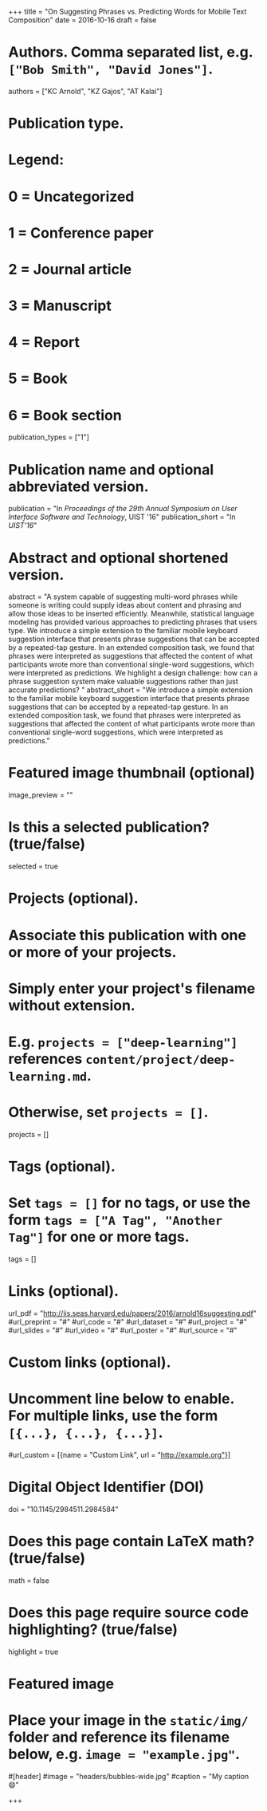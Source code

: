 +++
title = "On Suggesting Phrases vs. Predicting Words for Mobile Text Composition"
date = 2016-10-16
draft = false

# Authors. Comma separated list, e.g. `["Bob Smith", "David Jones"]`.
authors = ["KC Arnold", "KZ Gajos", "AT Kalai"]

# Publication type.
# Legend:
# 0 = Uncategorized
# 1 = Conference paper
# 2 = Journal article
# 3 = Manuscript
# 4 = Report
# 5 = Book
# 6 = Book section
publication_types = ["1"]

# Publication name and optional abbreviated version.
publication = "In *Proceedings of the 29th Annual Symposium on User Interface Software and Technology*, UIST '16"
publication_short = "In *UIST'16*"

# Abstract and optional shortened version.
abstract = "A system capable of suggesting multi-word phrases while someone is writing could supply ideas about content and phrasing and allow those ideas to be inserted efficiently. Meanwhile, statistical language modeling has provided various approaches to predicting phrases that users type. We introduce a simple extension to the familiar mobile keyboard suggestion interface that presents phrase suggestions that can be accepted by a repeated-tap gesture. In an extended composition task, we found that phrases were interpreted as suggestions that affected the content of what participants wrote more than conventional single-word suggestions, which were interpreted as predictions. We highlight a design challenge: how can a phrase suggestion system make valuable suggestions rather than just accurate predictions? "
abstract_short = "We introduce a simple extension to the familiar mobile keyboard suggestion interface that presents phrase suggestions that can be accepted by a repeated-tap gesture. In an extended composition task, we found that phrases were interpreted as suggestions that affected the content of what participants wrote more than conventional single-word suggestions, which were interpreted as predictions."

# Featured image thumbnail (optional)
image_preview = ""

# Is this a selected publication? (true/false)
selected = true

# Projects (optional).
#   Associate this publication with one or more of your projects.
#   Simply enter your project's filename without extension.
#   E.g. `projects = ["deep-learning"]` references `content/project/deep-learning.md`.
#   Otherwise, set `projects = []`.
projects = []

# Tags (optional).
#   Set `tags = []` for no tags, or use the form `tags = ["A Tag", "Another Tag"]` for one or more tags.
tags = []

# Links (optional).
url_pdf = "http://iis.seas.harvard.edu/papers/2016/arnold16suggesting.pdf"
#url_preprint = "#"
#url_code = "#"
#url_dataset = "#"
#url_project = "#"
#url_slides = "#"
#url_video = "#"
#url_poster = "#"
#url_source = "#"

# Custom links (optional).
#   Uncomment line below to enable. For multiple links, use the form `[{...}, {...}, {...}]`.
#url_custom = [{name = "Custom Link", url = "http://example.org"}]

# Digital Object Identifier (DOI)
doi = "10.1145/2984511.2984584"

# Does this page contain LaTeX math? (true/false)
math = false

# Does this page require source code highlighting? (true/false)
highlight = true

# Featured image
# Place your image in the `static/img/` folder and reference its filename below, e.g. `image = "example.jpg"`.
#[header]
#image = "headers/bubbles-wide.jpg"
#caption = "My caption :smile:"

+++

